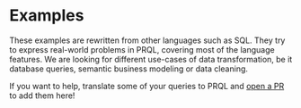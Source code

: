# Examples

These examples are rewritten from other languages such as SQL. They try to express real-world problems in PRQL, covering most of the language features. We are looking for different use-cases of data transformation, be it database queries, semantic business modeling or data cleaning.

If you want to help, translate some of your queries to PRQL and [open a PR](https://github.com/prql/prql/pulls) to add them here!

<!-- TODO: toc -->
